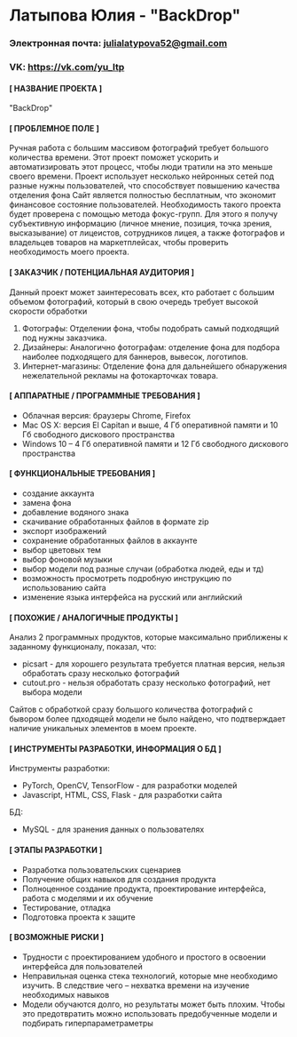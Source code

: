 # **Латыпова Юлия - "BackDrop"**
### **Электронная почта: julialatypova52@gmail.com**
### **VK: https://vk.com/yu_ltp**

#### **[ НАЗВАНИЕ ПРОЕКТА ]**
"BackDrop"

#### **[ ПРОБЛЕМНОЕ ПОЛЕ ]**
Ручная работа с большим массивом фотографий требует большого количества времени. Этот проект поможет ускорить и автоматизировать этот процесс, чтобы люди тратили на это меньше своего времени.
Проект использует несколько нейронных сетей под разные нужны пользователей, что способствует повышению качества отделения фона
Сайт является полностью бесплатным, что экономит финансовое состояние пользователей.
Необходимость такого проекта будет проверена с помощью метода фокус-групп. Для этого я получу субъективную информацию (личное мнение, позиция, точка зрения, высказывание) от лицеистов, сотрудников лицея, а также фотографов и владельцев товаров на маркетплейсах, чтобы проверить необходимость моего проекта.

#### **[ ЗАКАЗЧИК / ПОТЕНЦИАЛЬНАЯ АУДИТОРИЯ ]**
Данный проект может заинтересовать всех, кто работает с большим объемом фотографий, который в свою очередь требует высокой скорости обработки
1. Фотографы: Отделении фона, чтобы подобрать самый подходящий под нужны заказчика.
2. Дизайнеры: Аналогично фотографам: отделение фона для подбора наиболее подходящего для баннеров, вывесок, логотипов.
3. Интернет-магазины: Отделение фона для дальнейшего обнаружения нежелательной рекламы на фотокарточках товара.

#### **[ АППАРАТНЫЕ / ПРОГРАММНЫЕ ТРЕБОВАНИЯ ]**
- Облачная версия: браузеры Chrome, Firefox
- Mac OS X: версия El Capitan и выше, 4 Гб оперативной памяти и 10 Гб свободного дискового пространства
- Windows 10 – 4 Гб оперативной памяти и 12 Гб свободного дискового пространства

#### **[ ФУНКЦИОНАЛЬНЫЕ ТРЕБОВАНИЯ ]**
- создание аккаунта
- замена фона
- добавление водяного знака
- скачивание обработанных файлов в формате zip
- экспорт изображений
- сохранение обработанных файлов в аккаунте
- выбор цветовых тем
- выбор фоновой музыки
- выбор модели под разные случаи (обработка людей, еды и тд)
- возможность просмотреть подробную инструкцию по использованию сайта
- изменение языка интерфейса на русский или английский

#### **[ ПОХОЖИЕ / АНАЛОГИЧНЫЕ ПРОДУКТЫ ]**
Анализ 2 программных продуктов, которые максимально приближены к заданному функционалу, показал, что:
- picsart - для хорошего результата требуется платная версия, нельзя обработать сразу несколько фотографий
- cutout.pro - нельзя обработать сразу несколько фотографий, нет выбора модели

Сайтов с обработкой сразу большого количества фотографий с бывором более пдходящей модели не было найдено, что подтверждает наличие уникальных элементов в моем проекте.
#### **[ ИНСТРУМЕНТЫ РАЗРАБОТКИ, ИНФОРМАЦИЯ О БД ]**

Инструменты разработки:
- PyTorch, OpenCV, TensorFlow - для разработки моделей
- Javascript, HTML, CSS, Flask - для разработки сайта 

БД: 
- MySQL - для зранения данных о пользователях

#### **[ ЭТАПЫ РАЗРАБОТКИ ]**
- Разработка пользовательских сценариев
- Получение общих навыков для создания продукта
- Полноценное создание продукта, проектирование интерфейса, работа с моделями и их обучение
- Тестирование, отладка
- Подготовка проекта к защите

#### **[ ВОЗМОЖНЫЕ РИСКИ ]**
- Трудности с проектированием удобного и простого в освоении интерфейса для пользователей
- Неправильная оценка стека технологий, которые мне необходимо изучить. В следствие чего – нехватка времени на изучение необходимых навыков
- Модели обучаются долго, но результаты может быть плохим. Чтобы это предотвратить можно использовать предобученные модели и подбирать гиперпараметраметры
